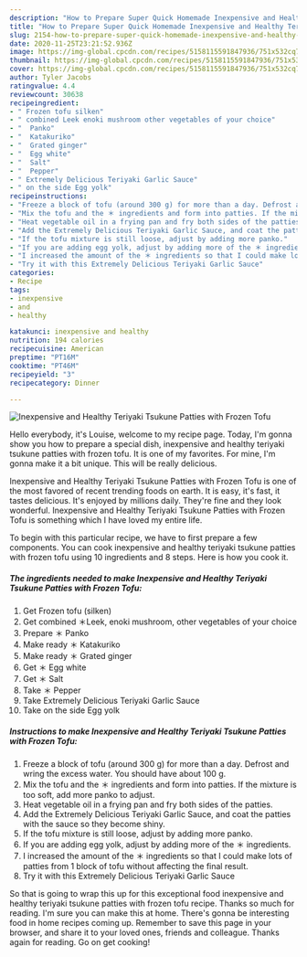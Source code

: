 ```yaml
---
description: "How to Prepare Super Quick Homemade Inexpensive and Healthy Teriyaki Tsukune Patties with Frozen Tofu"
title: "How to Prepare Super Quick Homemade Inexpensive and Healthy Teriyaki Tsukune Patties with Frozen Tofu"
slug: 2154-how-to-prepare-super-quick-homemade-inexpensive-and-healthy-teriyaki-tsukune-patties-with-frozen-tofu
date: 2020-11-25T23:21:52.936Z
image: https://img-global.cpcdn.com/recipes/5158115591847936/751x532cq70/inexpensive-and-healthy-teriyaki-tsukune-patties-with-frozen-tofu-recipe-main-photo.jpg
thumbnail: https://img-global.cpcdn.com/recipes/5158115591847936/751x532cq70/inexpensive-and-healthy-teriyaki-tsukune-patties-with-frozen-tofu-recipe-main-photo.jpg
cover: https://img-global.cpcdn.com/recipes/5158115591847936/751x532cq70/inexpensive-and-healthy-teriyaki-tsukune-patties-with-frozen-tofu-recipe-main-photo.jpg
author: Tyler Jacobs
ratingvalue: 4.4
reviewcount: 30638
recipeingredient:
- " Frozen tofu silken"
- " combined Leek enoki mushroom other vegetables of your choice"
- "  Panko"
- "  Katakuriko"
- "  Grated ginger"
- "  Egg white"
- "  Salt"
- "  Pepper"
- " Extremely Delicious Teriyaki Garlic Sauce"
- " on the side Egg yolk"
recipeinstructions:
- "Freeze a block of tofu (around 300 g) for more than a day. Defrost and wring the excess water. You should have about 100 g."
- "Mix the tofu and the ＊ ingredients and form into patties. If the mixture is too soft, add more panko to adjust."
- "Heat vegetable oil in a frying pan and fry both sides of the patties."
- "Add the Extremely Delicious Teriyaki Garlic Sauce, and coat the patties with the sauce so they become shiny."
- "If the tofu mixture is still loose, adjust by adding more panko."
- "If you are adding egg yolk, adjust by adding more of the ＊ ingredients."
- "I increased the amount of the ＊ ingredients so that I could make lots of patties from 1 block of tofu without affecting the final result."
- "Try it with this Extremely Delicious Teriyaki Garlic Sauce"
categories:
- Recipe
tags:
- inexpensive
- and
- healthy

katakunci: inexpensive and healthy 
nutrition: 194 calories
recipecuisine: American
preptime: "PT16M"
cooktime: "PT46M"
recipeyield: "3"
recipecategory: Dinner

---
```



![Inexpensive and Healthy Teriyaki Tsukune Patties with Frozen Tofu](https://img-global.cpcdn.com/recipes/5158115591847936/751x532cq70/inexpensive-and-healthy-teriyaki-tsukune-patties-with-frozen-tofu-recipe-main-photo.jpg)

Hello everybody, it's Louise, welcome to my recipe page. Today, I'm gonna show you how to prepare a special dish, inexpensive and healthy teriyaki tsukune patties with frozen tofu. It is one of my favorites. For mine, I'm gonna make it a bit unique. This will be really delicious.

Inexpensive and Healthy Teriyaki Tsukune Patties with Frozen Tofu is one of the most favored of recent trending foods on earth. It is easy, it's fast, it tastes delicious. It's enjoyed by millions daily. They're fine and they look wonderful. Inexpensive and Healthy Teriyaki Tsukune Patties with Frozen Tofu is something which I have loved my entire life.




To begin with this particular recipe, we have to first prepare a few components. You can cook inexpensive and healthy teriyaki tsukune patties with frozen tofu using 10 ingredients and 8 steps. Here is how you cook it.

<!--inarticleads1-->

##### The ingredients needed to make Inexpensive and Healthy Teriyaki Tsukune Patties with Frozen Tofu:

1. Get  Frozen tofu (silken)
1. Get  combined ＊Leek, enoki mushroom, other vegetables of your choice
1. Prepare  ＊ Panko
1. Make ready  ＊ Katakuriko
1. Make ready  ＊ Grated ginger
1. Get  ＊ Egg white
1. Get  ＊ Salt
1. Take  ＊ Pepper
1. Take  Extremely Delicious Teriyaki Garlic Sauce
1. Take  on the side Egg yolk




<!--inarticleads2-->

##### Instructions to make Inexpensive and Healthy Teriyaki Tsukune Patties with Frozen Tofu:

1. Freeze a block of tofu (around 300 g) for more than a day. Defrost and wring the excess water. You should have about 100 g.
1. Mix the tofu and the ＊ ingredients and form into patties. If the mixture is too soft, add more panko to adjust.
1. Heat vegetable oil in a frying pan and fry both sides of the patties.
1. Add the Extremely Delicious Teriyaki Garlic Sauce, and coat the patties with the sauce so they become shiny.
1. If the tofu mixture is still loose, adjust by adding more panko.
1. If you are adding egg yolk, adjust by adding more of the ＊ ingredients.
1. I increased the amount of the ＊ ingredients so that I could make lots of patties from 1 block of tofu without affecting the final result.
1. Try it with this Extremely Delicious Teriyaki Garlic Sauce




So that is going to wrap this up for this exceptional food inexpensive and healthy teriyaki tsukune patties with frozen tofu recipe. Thanks so much for reading. I'm sure you can make this at home. There's gonna be interesting food in home recipes coming up. Remember to save this page in your browser, and share it to your loved ones, friends and colleague. Thanks again for reading. Go on get cooking!
